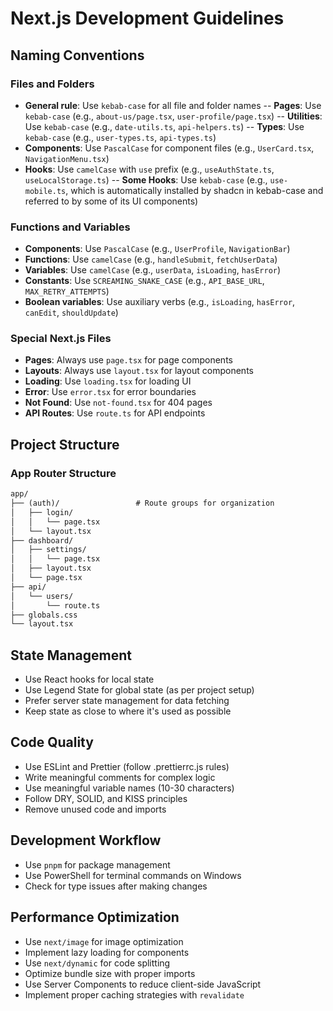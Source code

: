 # Next.js Development Guidelines

## Naming Conventions

### Files and Folders

- **General rule**: Use `kebab-case` for all file and folder names
    -- **Pages**: Use `kebab-case` (e.g., `about-us/page.tsx`, `user-profile/page.tsx`)
    -- **Utilities**: Use `kebab-case` (e.g., `date-utils.ts`, `api-helpers.ts`)
    -- **Types**: Use `kebab-case` (e.g., `user-types.ts`, `api-types.ts`)
- **Components**: Use `PascalCase` for component files (e.g., `UserCard.tsx`, `NavigationMenu.tsx`)
- **Hooks**: Use `camelCase` with `use` prefix (e.g., `useAuthState.ts`, `useLocalStorage.ts`)
    -- **Some Hooks**: Use `kebab-case` (e.g., `use-mobile.ts`, which is automatically installed by shadcn in kebab-case and referred to by some of its UI components)

### Functions and Variables

- **Components**: Use `PascalCase` (e.g., `UserProfile`, `NavigationBar`)
- **Functions**: Use `camelCase` (e.g., `handleSubmit`, `fetchUserData`)
- **Variables**: Use `camelCase` (e.g., `userData`, `isLoading`, `hasError`)
- **Constants**: Use `SCREAMING_SNAKE_CASE` (e.g., `API_BASE_URL`, `MAX_RETRY_ATTEMPTS`)
- **Boolean variables**: Use auxiliary verbs (e.g., `isLoading`, `hasError`, `canEdit`, `shouldUpdate`)

### Special Next.js Files

- **Pages**: Always use `page.tsx` for page components
- **Layouts**: Always use `layout.tsx` for layout components
- **Loading**: Use `loading.tsx` for loading UI
- **Error**: Use `error.tsx` for error boundaries
- **Not Found**: Use `not-found.tsx` for 404 pages
- **API Routes**: Use `route.ts` for API endpoints

## Project Structure

### App Router Structure

```md
app/
├── (auth)/                 # Route groups for organization
│   ├── login/
│   │   └── page.tsx
│   └── layout.tsx
├── dashboard/
│   ├── settings/
│   │   └── page.tsx
│   ├── layout.tsx
│   └── page.tsx
├── api/
│   └── users/
│       └── route.ts
├── globals.css
└── layout.tsx
```

## State Management

- Use React hooks for local state
- Use Legend State for global state (as per project setup)
- Prefer server state management for data fetching
- Keep state as close to where it's used as possible

## Code Quality

- Use ESLint and Prettier (follow .prettierrc.js rules)
- Write meaningful comments for complex logic
- Use meaningful variable names (10-30 characters)
- Follow DRY, SOLID, and KISS principles
- Remove unused code and imports

## Development Workflow

- Use `pnpm` for package management
- Use PowerShell for terminal commands on Windows
- Check for type issues after making changes

## Performance Optimization

- Use `next/image` for image optimization
- Implement lazy loading for components
- Use `next/dynamic` for code splitting
- Optimize bundle size with proper imports
- Use Server Components to reduce client-side JavaScript
- Implement proper caching strategies with `revalidate`
